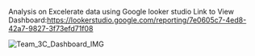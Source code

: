 Analysis on Excelerate data using Google looker studio
Link to View Dashboard:https://lookerstudio.google.com/reporting/7e0605c7-4ed8-42a7-9827-3f73efd71f08


![Team_3C_Dashboard_IMG](https://github.com/VedantDhamale/Excelerate_Internship_Dashboard-/assets/66168936/7d0ec3b5-b93f-4cc6-9c6c-73928bd56f72)
